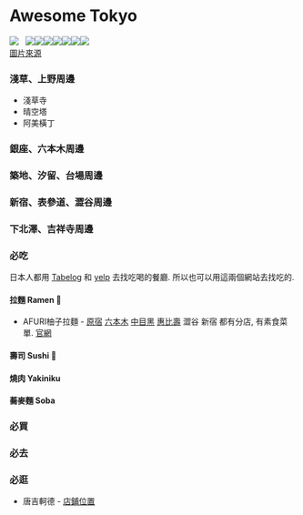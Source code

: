 # Awesome Tokyo
![](http://www.jreast.co.jp/tc/destinations/tokyo/img/map.jpg)  
![](http://www.jreast.co.jp/tc/destinations/tokyo/img/img_jryamanote.jpg)![](http://www.jreast.co.jp/tc/destinations/tokyo/img/img_jrsobu.jpg)![](http://www.jreast.co.jp/tc/destinations/tokyo/img/img_jrchuo.jpg)![](http://www.jreast.co.jp/tc/destinations/tokyo/img/img_jrkeiyo.jpg)![](http://www.jreast.co.jp/tc/destinations/tokyo/img/img_naritaexpress.jpg)![](http://www.jreast.co.jp/tc/destinations/tokyo/img/img_tokyomonorail.jpg)![](http://www.jreast.co.jp/tc/destinations/tokyo/img/img_subways.jpg)  
[圖片來源](http://www.jreast.co.jp/tc/destinations/tokyo/index.html)

### 淺草、上野周邊
- 淺草寺
- 晴空塔
- 阿美橫丁  

### 銀座、六本木周邊

### 築地、汐留、台場周邊

### 新宿、表參道、澀谷周邊

### 下北澤、吉祥寺周邊


### 必吃
日本人都用 [Tabelog](https://tabelog.com/tw/) 和 [yelp](https://www.yelp.com/%E6%9D%B1%E4%BA%AC) 去找吃喝的餐廳. 所以也可以用這兩個網站去找吃的.  

#### 拉麵 Ramen :ramen:
 - AFURI柚子拉麵 - [原宿](https://tabelog.com/tw/tokyo/A1306/A130601/13095244/) [六本木](https://tabelog.com/tw/tokyo/A1307/A130701/13167723/dtlmap/) [中目黑](https://tabelog.com/tw/tokyo/A1317/A131701/13129706/dtlmap/) [惠比壽](https://tabelog.com/tw/tokyo/A1303/A130302/13005500/) 澀谷 新宿 都有分店, 有素食菜單. [官網](http://afuri.com/findus/)  

#### 壽司 Sushi :sushi:

#### 燒肉 Yakiniku

#### 蕎麥麵 Soba

### 必買

### 必去

### 必逛
 - 唐吉軻德 - [店鋪位置](http://www.donki-global.com/zhtw/store/shop_list.php?pid=30)
